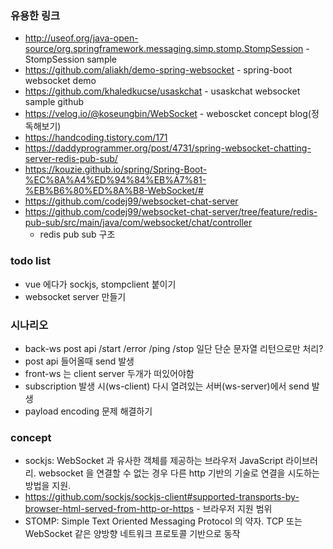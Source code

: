 ### 유용한 링크

- http://useof.org/java-open-source/org.springframework.messaging.simp.stomp.StompSession - StompSession sample
- https://github.com/aliakh/demo-spring-websocket - spring-boot websocket demo
- https://github.com/khaledkucse/usaskchat - usaskchat websocket sample github
- https://velog.io/@koseungbin/WebSocket - weboscket concept blog(정독해보기)
- https://handcoding.tistory.com/171
- https://daddyprogrammer.org/post/4731/spring-websocket-chatting-server-redis-pub-sub/
- https://kouzie.github.io/spring/Spring-Boot-%EC%8A%A4%ED%94%84%EB%A7%81-%EB%B6%80%ED%8A%B8-WebSocket/#
- https://github.com/codej99/websocket-chat-server
- https://github.com/codej99/websocket-chat-server/tree/feature/redis-pub-sub/src/main/java/com/websocket/chat/controller
  - redis pub sub 구조

### todo list

- vue 에다가 sockjs, stompclient 붙이기
- websocket server 만들기

### 시나리오

- back-ws post api /start /error /ping /stop 일단 단순 문자열 리턴으로만 처리?
- post api 들어올때 send 발생
- front-ws 는 client server 두개가 떠있어야함
- subscription 발생 시(ws-client) 다시 열려있는 서버(ws-server)에서 send 발생
- payload encoding 문제 해결하기

### concept

- sockjs: WebSocket 과 유사한 객체를 제공하는 브라우저 JavaScript 라이브러리. websocket 을 연결할 수 없는 경우 다른 http 기반의 기술로 연결을 시도하는 방법을 지원.
- https://github.com/sockjs/sockjs-client#supported-transports-by-browser-html-served-from-http-or-https - 브라우저 지원 범위
- STOMP: Simple Text Oriented Messaging Protocol 의 약자. TCP 또는 WebSocket 같은 양방향 네트워크 프로토콜 기반으로 동작